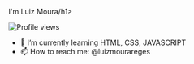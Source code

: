 I'm Luiz Moura/h1>
<p align="left"> <img src="https://komarev.com/ghpvc/?username=maykbrito&color=yellow" alt="Profile views" /> </p>

- 🌱 I’m currently learning HTML, CSS, JAVASCRIPT
- 📫 How to reach me: @luizmourareges
